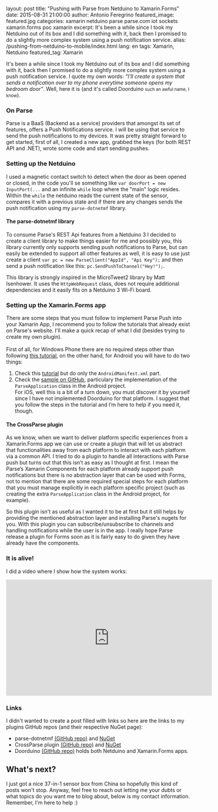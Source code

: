 layout: post
title: "Pushing with Parse from Netduino to Xamarin.Forms"
date: 2015-08-31 21:00:00
author: Antonio Feregrino
featured_image: featured.jpg
categories: xamarin netduino parse parse.com iot sockets xamarin.forms poc xamarin
excerpt: It's been a while since I took my Netduino out of its box and I did something with it, back then I promised to do a slightly more complex system using a push notification service.
alias: /pushing-from-netduino-to-mobile/index.html
lang: en
tags: Xamarin, Netduino
featured_tag: Xamarin

It's been a while since I took my Netduino out of its box and I did something with it, back then I promised to do a slightly more complex system using a push notification service. I quote my own words: *"I'll create a system that sends a notification over to my phone everytime someone opens my bedroom door"*. Well, here it is (and it's called Doorduino <small>such an awful name, I know</small>).

### On Parse  
Parse is a BaaS (Backend as a service) providers that amongst its set of features, offers a Push Notifications service. I will be using that service to send the push notifications to my devices. It was pretty straight forward to get started, first of all, I created a new app, grabbed the keys (for both REST API and .NET), wrote some code and start sending pushes.

### Setting up the Netduino  
I used a magnetic contact switch to detect when the door as been opened or closed, in the code you'll se something like `var doorPort = new InputPort(...` and an infinite `while` loop where the "main" logic resides. Within the `while` the netduino reads the current state of the sensor, compares it with a previous state and if there are any changes sends the push notification using my `parse-dotnetmf` library.  

#### The parse-dotnetmf library  

To consume Parse's REST Api features from a Netduino 3 I decided to create a client library to make things easier for me and possibly you, this library currently only supports sending push notifications to Parse, but can easily be extended to support all other features as well, it is easy to use just create a client `var pc = new ParseClient("AppId", "Api Key");` and then send a push notification like this: `pc.SendPushToChannel("Hey!");`.  

This library is strongly inspired in the MicroTweet2 library by Matt Isenhower. It uses the `HttpWebRequest` class, does not require additional dependencies and it easily fits on a Netduino 3 Wi-Fi board.

### Setting up the Xamarin.Forms app  
There are some steps that you must follow to implement Parse Push into your Xamarin App, I recommend you to follow the tutorials that already exist on Parse's website. I'll make a quick recap of what I did (besides trying to create my own plugin).  
<br />
First of all, for Windows Phone there are no required steps other than following <a href="https://www.parse.com/apps/quickstart#parse_push/windows_phone/existing" target="_blank">this tutorial</a>, on the other hand, for Android you will have to do two things:  
 1. Check this <a href="https://parse.com/apps/quickstart#parse_push/android/native/existing" target="_blank">tutorial</a> but do only the `AndroidManifest.xml` part.  
 2. Check the <a href="https://github.com/ParsePlatform/PushTutorial/tree/master/Xamarin" target="_blank">sample on GitHub</a>, particulary the implementation of the `ParseApplication` class in the Android project.  
For iOS, well this is a bit of a turn down, you must discover it by yourself since I have not implemented Doorduino for that platform. I suggest that you follow the steps in the tutorial and I’m here to help if you need it, though.

#### The CrossParse plugin  
As we know, when we want to deliver platform specific experiences from a Xamarin.Forms app we can use or create a plugin that will let us abstract that functionalities away from each platform to interact with each platform via a common API. I tried to do a plugin to handle all interactions with Parse push but turns out that this isn’t as easy as I thought at first. I mean the Parse’s Xamarin Components for each platform already support push notifications but there is no abstraction layer that can be used with Forms, not to mention that there are some required special steps for each platform that you must manage explicitly in each platform specific project (such as creating the extra `ParseApplication` class in the Android project, for example).  

So this plugin isn't as useful as I wanted it to be at first but it still helps by providing the mentioned abstraction layer and installing Parse's nugets for you. With this plugin you can subscribe/unsubscribe to channels and handling notifications while the user is in the app. I really hope Parse release a plugin for Forms soon as it is fairly easy to do given they have already have the components.  

### It is alive!
I did a video where I show how the system works:  
<iframe width="560" height="315" src="https://www.youtube.com/embed/0nbhVD7Ox00" frameborder="0" allowfullscreen></iframe>

### Links  
I didn't wanted to create a post filled with links so here are the links to my plugins GitHub repos (and their respective NuGet page):  
 - parse-dotnetmf [(GitHub repo)](https://github.com/fferegrino/parse-dotnetmf) and [NuGet](https://www.nuget.org/packages/M16.Parse.DotNetMf/)  
 - CrossParse plugin [(GitHub repo)](https://github.com/messier16/xamarin-plugins/tree/master/M16.Parse) and [NuGet](https://www.nuget.org/packages/Xam.Plugin.Parse/)  
 - Doorduino [(GitHub repo)](https://github.com/fferegrino/doorduino) holds both Netduino and Xamarin.Forms apps.  

## What's next?
I just got a nice 37-in-1 sensor box from China so hopefully this kind of posts won't stop. Anyway, feel free to reach out letting me your dubts or what topics do you want me to blog about, below is my contact information. Remember, I'm here to help :)